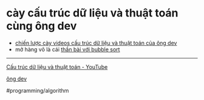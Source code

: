 # cày cấu trúc dữ liệu và thuật toán cùng ông dev

- [chiến lược cày videos cấu trúc dữ liệu và thuật toán của ông dev](chiến%20lược%20cày%20videos%20cấu%20trúc%20dữ%20liệu%20và%20thuật%20toán%20của%20ông%20dev.md)
- mở hàng vô là cái [thần bài với bubble sort](thần%20bài%20với%20bubble%20sort.md)

---

[Cấu trúc dữ liệu và thuật toán - YouTube](https://www.youtube.com/playlist?list=PLoaAbmGPgTSNMAzkKBHkh2mLuBk54II5L)

[ông dev](ông%20dev.md)

#programming/algorithm
